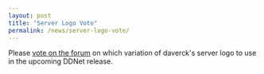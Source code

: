 ```yaml
---
layout: post
title: "Server Logo Vote"
permalink: /news/server-logo-vote/
---
```


Please [vote on the forum](https://forum.ddnet.org/viewtopic.php?f=44&t=6778) on which variation of daverck's server logo to use in the upcoming DDNet release.
